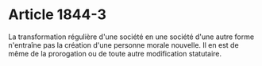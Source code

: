# Article 1844-3

La transformation régulière d'une société en une société d'une autre forme n'entraîne pas la création d'une personne morale nouvelle. Il en est de même de la prorogation ou de toute autre modification statutaire.